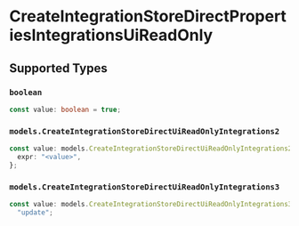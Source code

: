 # CreateIntegrationStoreDirectPropertiesIntegrationsUiReadOnly


## Supported Types

### `boolean`

```typescript
const value: boolean = true;
```

### `models.CreateIntegrationStoreDirectUiReadOnlyIntegrations2`

```typescript
const value: models.CreateIntegrationStoreDirectUiReadOnlyIntegrations2 = {
  expr: "<value>",
};
```

### `models.CreateIntegrationStoreDirectUiReadOnlyIntegrations3`

```typescript
const value: models.CreateIntegrationStoreDirectUiReadOnlyIntegrations3 =
  "update";
```

